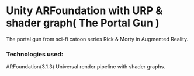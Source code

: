 # Unity ARFoundation with URP & shader graph( The Portal Gun )
The portal gun from sci-fi catoon series Rick & Morty in Augmented Reality.
### Technologies used:
ARFoundation(3.1.3)
Universal render pipeline with shader graphs.
